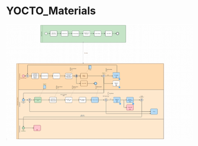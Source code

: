 # YOCTO_Materials


![Overview](https://github.com/embeddedlinuxworkshop/YOCTO_Materials/blob/main/YOCTO/YOCTO/YOCTO%20Project/attachements/Overview.png)
